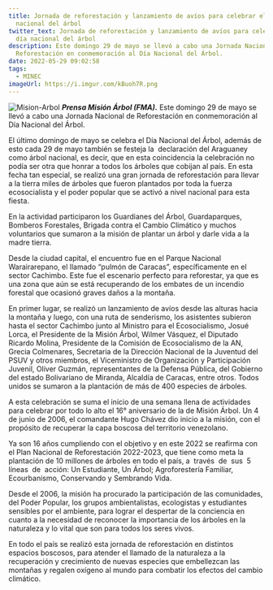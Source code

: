 ```yaml
---
title: Jornada de reforestación y lanzamiento de avíos para celebrar el día
  nacional del árbol
twitter_text: Jornada de reforestación y lanzamiento de avíos para celebrar el
  día nacional del árbol
description: Este domingo 29 de mayo se llevó a cabo una Jornada Nacional de
  Reforestación en conmemoración al Día Nacional del Árbol.
date: 2022-05-29 09:02:58
tags:
  - MINEC
imageUrl: https://i.imgur.com/kBuoh7R.png
---
```


![Mision-Arbol](https://i.imgur.com/kBuoh7R.png)
***Prensa Misión Árbol (FMA).*** Este domingo 29 de mayo se llevó a cabo una Jornada Nacional de Reforestación en conmemoración al Día Nacional del Árbol.

El último domingo de mayo se celebra el Día Nacional del Árbol, además de esto cada 29 de mayo también se festeja la  declaración del Araguaney como árbol nacional, es decir, que en esta coincidencia la celebración no podía ser otra que honrar a todos los árboles que cobijan al país. En esta fecha tan especial, se realizó una gran jornada de reforestación para llevar a la tierra miles de árboles que fueron plantados por toda la fuerza ecosocialista y el poder popular que se activó a nivel nacional para esta fiesta.

En la actividad participaron los Guardianes del Árbol, Guardaparques, Bomberos Forestales, Brigada contra el Cambio Climático y muchos voluntarios que sumaron a la misión de plantar un árbol y darle vida a la madre tierra.

Desde la ciudad capital, el encuentro fue en el Parque Nacional Warairarepano, el llamado “pulmón de Caracas”, específicamente en el sector Cachimbo. Este fue el escenario perfecto para reforestar, ya que es una zona que aún se está recuperando de los embates de un incendio forestal que ocasionó graves daños a la montaña.

En primer lugar, se realizó un lanzamiento de avíos desde las alturas hacia la montaña y luego, con una ruta de senderismo, los asistentes subieron hasta el sector Cachimbo junto al Ministro para el Ecosocialismo, Josué Lorca, el Presidente de la Misión Árbol, Wilmer Vásquez, el Diputado Ricardo Molina, Presidente de la Comisión de Ecosocialismo de la AN, Grecia Colmenares, Secretaria de la Dirección Nacional de la Juventud del PSUV y otros miembros, el Viceministro de Organización y Participación Juvenil, Oliver Guzmán, representantes de la Defensa Pública, del Gobierno del estado Bolivariano de Miranda, Alcaldía de Caracas, entre otros. Todos unidos se sumaron a la plantación de más de 400 especies de árboles.

A esta celebración se suma el inicio de una semana llena de actividades para celebrar por todo lo alto el 16° aniversario de la de Misión Árbol. Un 4 de junio de 2006, el comandante Hugo Chávez dio inicio a la misión, con el propósito de recuperar la capa boscosa del territorio venezolano. 

Ya son 16 años cumpliendo con el objetivo y en este 2022 se reafirma con el Plan Nacional de Reforestación 2022-2023, que tiene como meta la plantación de 10 millones de árboles en todo el país, a  través  de  sus  5  líneas  de  acción: Un Estudiante, Un Árbol; Agroforestería Familiar, Ecourbanismo, Conservando y Sembrando Vida.

Desde el 2006, la misión ha procurado la participación de las comunidades, del Poder Popular, los grupos ambientalistas, ecologistas y estudiantes sensibles por el ambiente, para lograr el despertar de la conciencia en cuanto a la necesidad de reconocer la importancia de los árboles en la naturaleza y lo vital que son para todos los seres vivos.

En todo el país se realizó esta jornada de reforestación en distintos espacios boscosos, para atender el llamado de la naturaleza a la recuperación y crecimiento de nuevas especies que embellezcan las montañas y regalen oxígeno al mundo para combatir los efectos del cambio climático.